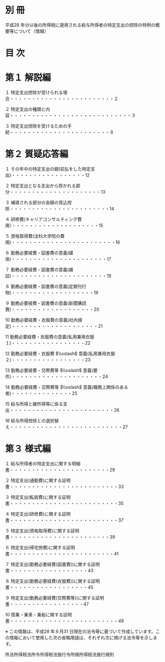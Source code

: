 # 別 冊

平成28 年分以後の所得税に適用される給与所得者の特定支出の控除の特例の概要等について（情報）

# 目 次

# 第１ 解説編

１ 特定支出控除が受けられる場合・・・・・・・・・・・・・・・・・・・・・・・・２

２ 特定支出の種類と内容・・・・・・・・・・・・・・・・・・・・・・・・・・・・３

３ 特定支出控除を受けるための手続・・・・・・・・・・・・・・・・・・・・・・・８

# 第２ 質疑応答編

１ その年中の特定支出の額(前払をした特定支出)・・・・・・・・・・・・・・・・・12

２ 特定支出となる支出から除かれる部分・・・・・・・・・・・・・・・・・・・・・13

３ 補塡される部分の金額の見込控除・・・・・・・・・・・・・・・・・・・・・・・14

４ 研修費(キャリアコンサルティング費用）・・・・・・・・・・・・・・・・・・・・15

５ 資格取得費(法科大学院の費用)・・・・・・・・・・・・・・・・・・・・・・・・16

６ 勤務必要経費・図書費の意義(媒体)・・・・・・・・・・・・・・・・・・・・・・17

７ 勤務必要経費・図書費の意義(雑誌)・・・・・・・・・・・・・・・・・・・・・・18

８ 勤務必要経費・図書費の意義(定期刊行物)・・・・・・・・・・・・・・・・・・・19

９ 勤務必要経費・図書費の意義(新聞購読費)・・・・・・・・・・・・・・・・・・・20

10 勤務必要経費・衣服費の意義(社内規定)・・・・・・・・・・・・・・・・・・・・21

11 勤務必要経費・衣服費の意義(私用兼用衣服１)・・・・・・・・・・・・・・・・・22

12 勤務必要経費・衣服費 $\\oslash$ 意義(私用兼用衣服２)・・・・・・・・・・・・・・・・・23

13 勤務必要経費・交際費等 $\\oslash$ 意義(要件)・・・・・・・・・・・・・・・・・・・・・24

14 勤務必要経費・交際費等 $\\oslash$ 意義(職務上関係のある者)・・・・・・・・・・・・・・25

15 給与所得と雑所得等に係る支出・・・・・・・・・・・・・・・・・・・・・・・・26

16 給与所得控除との選択替え・・・・・・・・・・・・・・・・・・・・・・・・・・27

# 第３ 様式編

１ 給与所得者の特定支出に関する明細書・・・・・・・・・・・・・・・・・・・・・・・29

２ 特定支出(通勤費)に関する証明書・・・・・・・・・・・・・・・・・・・・・・・・・33

３ 特定支出(転居費)に関する証明書・・・・・・・・・・・・・・・・・・・・・・・・・35

４ 特定支出(研修費)に関する証明書・・・・・・・・・・・・・・・・・・・・・・・・・37

５ 特定支出(資格取得費)に関する証明書・・・・・・・・・・・・・・・・・・・・・・・39

６ 特定支出(帰宅旅費)に関する証明書・・・・・・・・・・・・・・・・・・・・・・・・41

７ 特定支出(勤務必要経費(図書費))に関する証明書・・・・・・・・・・・・・・・・・・43

８ 特定支出(勤務必要経費(衣服費))に関する証明書・・・・・・・・・・・・・・・・・・45

９ 特定支出(勤務必要経費(交際費等))に関する証明書・・・・・・・・・・・・・・・・・47

10 搭乗・乗車・乗船に関する証明書・・・・・・・・・・・・・・・・・・・・・・・・・49

※ この情報は、平成28 年８月31 日現在の法令等に基づいて作成しています。この情報において使用した次の省略用語は、それぞれ次に掲げる法令等を示します。

所法所得税法所令所得税法施行令所規所得税法施行規則